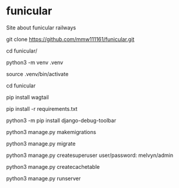 # funicular
Site about funicular railways

git clone https://github.com/mmw111161/funicular.git

cd funicular/

python3 -m venv .venv

source .venv/bin/activate

cd funicular

pip install wagtail

pip install -r requirements.txt 

python3 -m pip install django-debug-toolbar

python3 manage.py makemigrations

python3 manage.py migrate

python3 manage.py createsuperuser
user/password: melvyn/admin

python3 manage.py createcachetable

python3 manage.py runserver



